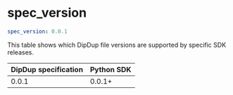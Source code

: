 # spec\_version



```yaml
spec_version: 0.0.1
```

This table shows which DipDup file versions are supported by specific SDK releases.

| DipDup specification | Python SDK |
| :--- | :--- |
| 0.0.1 | 0.0.1+ |

